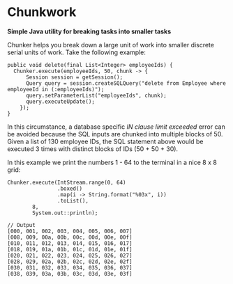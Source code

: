 Chunkwork
=========

__Simple Java utility for breaking tasks into smaller tasks__

Chunker helps you break down a large unit of work into smaller discrete serial units of work.  Take the following example:

    public void delete(final List<Integer> employeeIds) {
      Chunker.execute(employeeIds, 50, chunk -> {
          Session session = getSession();
          Query query = session.createSQLQuery("delete from Employee where employeeId in (:employeeIds)");
          query.setParameterList("employeeIds", chunk);
          query.executeUpdate();
        });
    }

In this circumstance, a database specific _IN clause limit exceeded_ error can be avoided because the SQL inputs are chunked into multiple blocks of 50.  Given a list of 130 employee IDs, the SQL statement above would be executed 3 times with distinct blocks of IDs (50 + 50 + 30).

In this example we print the numbers 1 - 64 to the terminal in a nice 8 x 8 grid:

    Chunker.execute(IntStream.range(0, 64)
                    .boxed()
                    .map(i -> String.format("%03x", i))
                    .toList(),
            8,
            System.out::println);

    // Output
    [000, 001, 002, 003, 004, 005, 006, 007]
    [008, 009, 00a, 00b, 00c, 00d, 00e, 00f]
    [010, 011, 012, 013, 014, 015, 016, 017]
    [018, 019, 01a, 01b, 01c, 01d, 01e, 01f]
    [020, 021, 022, 023, 024, 025, 026, 027]
    [028, 029, 02a, 02b, 02c, 02d, 02e, 02f]
    [030, 031, 032, 033, 034, 035, 036, 037]
    [038, 039, 03a, 03b, 03c, 03d, 03e, 03f]
